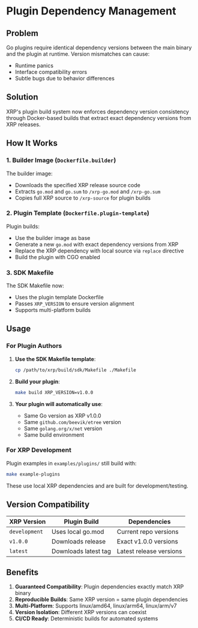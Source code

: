 # Plugin Dependency Management

## Problem

Go plugins require identical dependency versions between the main binary and the plugin at runtime. Version mismatches can cause:
- Runtime panics
- Interface compatibility errors  
- Subtle bugs due to behavior differences

## Solution

XRP's plugin build system now enforces dependency version consistency through Docker-based builds that extract exact dependency versions from XRP releases.

## How It Works

### 1. Builder Image (`Dockerfile.builder`)

The builder image:
- Downloads the specified XRP release source code
- Extracts `go.mod` and `go.sum` to `/xrp-go.mod` and `/xrp-go.sum`
- Copies full XRP source to `/xrp-source` for plugin builds

### 2. Plugin Template (`Dockerfile.plugin-template`)

Plugin builds:
- Use the builder image as base
- Generate a new `go.mod` with exact dependency versions from XRP
- Replace the XRP dependency with local source via `replace` directive
- Build the plugin with CGO enabled

### 3. SDK Makefile

The SDK Makefile now:
- Uses the plugin template Dockerfile
- Passes `XRP_VERSION` to ensure version alignment
- Supports multi-platform builds

## Usage

### For Plugin Authors

1. **Use the SDK Makefile template**:
   ```bash
   cp /path/to/xrp/build/sdk/Makefile ./Makefile
   ```

2. **Build your plugin**:
   ```bash
   make build XRP_VERSION=v1.0.0
   ```

3. **Your plugin will automatically use**:
   - Same Go version as XRP v1.0.0
   - Same `github.com/beevik/etree` version
   - Same `golang.org/x/net` version
   - Same build environment

### For XRP Development

Plugin examples in `examples/plugins/` still build with:
```bash
make example-plugins
```

These use local XRP dependencies and are built for development/testing.

## Version Compatibility

| XRP Version | Plugin Build | Dependencies |
|-------------|--------------|--------------|
| `development` | Uses local go.mod | Current repo versions |
| `v1.0.0` | Downloads release | Exact v1.0.0 versions |
| `latest` | Downloads latest tag | Latest release versions |

## Benefits

1. **Guaranteed Compatibility**: Plugin dependencies exactly match XRP binary
2. **Reproducible Builds**: Same XRP version = same plugin dependencies
3. **Multi-Platform**: Supports linux/amd64, linux/arm64, linux/arm/v7
4. **Version Isolation**: Different XRP versions can coexist
5. **CI/CD Ready**: Deterministic builds for automated systems
